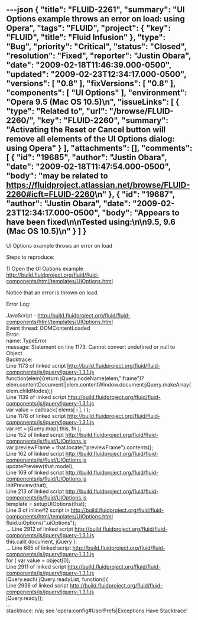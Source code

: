 ---json
{
  "title": "FLUID-2261",
  "summary": "UI Options example throws an error on load: using Opera",
  "tags": "FLUID",
  "project": {
    "key": "FLUID",
    "title": "Fluid Infusion"
  },
  "type": "Bug",
  "priority": "Critical",
  "status": "Closed",
  "resolution": "Fixed",
  "reporter": "Justin Obara",
  "date": "2009-02-18T11:46:39.000-0500",
  "updated": "2009-02-23T12:34:17.000-0500",
  "versions": [
    "0.8"
  ],
  "fixVersions": [
    "0.8"
  ],
  "components": [
    "UI Options"
  ],
  "environment": "Opera 9.5 (Mac OS 10.5)\n",
  "issueLinks": [
    {
      "type": "Related to",
      "url": "/browse/FLUID-2260/",
      "key": "FLUID-2260",
      "summary": "Activating the Reset or Cancel button will remove all elements of the UI Options dialog: using Opera"
    }
  ],
  "attachments": [],
  "comments": [
    {
      "id": "19685",
      "author": "Justin Obara",
      "date": "2009-02-18T11:47:54.000-0500",
      "body": "may be related to <https://fluidproject.atlassian.net/browse/FLUID-2260#icft=FLUID-2260>\n"
    },
    {
      "id": "19687",
      "author": "Justin Obara",
      "date": "2009-02-23T12:34:17.000-0500",
      "body": "Appears to have been fixed\n\nTested using:\n\n9.5, 9.6 (Mac OS 10.5)\n"
    }
  ]
}
---
UI Options example throws an error on load

Steps to reproduce:

1\) Open the UI Options example\
<http://build.fluidproject.org/fluid/fluid-components/html/templates/UIOptions.html>

Notice that an error is thrown on load.

Error Log:

JavaScript - <http://build.fluidproject.org/fluid/fluid-components/html/templates/UIOptions.html>\
Event thread: DOMContentLoaded\
Error:\
name: TypeError\
message: Statement on line 1173: Cannot convert undefined or null to Object\
Backtrace:\
Line 1173 of linked script <http://build.fluidproject.org/fluid/fluid-components/js/jquery/jquery-1.3.1.js>\
function(elem){return jQuery.nodeName(elem,"iframe")?elem.contentDocument||elem.contentWindow\.document:jQuery.makeArray(elem.childNodes);}\
Line 1139 of linked script <http://build.fluidproject.org/fluid/fluid-components/js/jquery/jquery-1.3.1.js>\
var value = callback( elems\[ i ], i );\
Line 1176 of linked script <http://build.fluidproject.org/fluid/fluid-components/js/jquery/jquery-1.3.1.js>\
var ret = jQuery.map( this, fn );\
Line 152 of linked script <http://build.fluidproject.org/fluid/fluid-components/js/fluid/UIOptions.js>\
var previewFrame = that.locate("previewFrame").contents();\
Line 162 of linked script <http://build.fluidproject.org/fluid/fluid-components/js/fluid/UIOptions.js>\
updatePreview(that.model);\
Line 169 of linked script <http://build.fluidproject.org/fluid/fluid-components/js/fluid/UIOptions.js>\
initPreview(that);    \
Line 213 of linked script <http://build.fluidproject.org/fluid/fluid-components/js/fluid/UIOptions.js>\
template = setupUIOptions(that);\
Line 3 of inline#2 script in <http://build.fluidproject.org/fluid/fluid-components/html/templates/UIOptions.html>\
fluid.uiOptions(".uiOptions");\
...  Line 2912 of linked script <http://build.fluidproject.org/fluid/fluid-components/js/jquery/jquery-1.3.1.js>\
this.call( document, jQuery );\
...  Line 685 of linked script <http://build.fluidproject.org/fluid/fluid-components/js/jquery/jquery-1.3.1.js>\
for ( var value = object\[0];\
Line 2911 of linked script <http://build.fluidproject.org/fluid/fluid-components/js/jquery/jquery-1.3.1.js>\
jQuery.each( jQuery.readyList, function(){\
Line 2936 of linked script <http://build.fluidproject.org/fluid/fluid-components/js/jquery/jquery-1.3.1.js>\
jQuery.ready();\
...\
stacktrace: n/a; see 'opera:config#UserPrefs|Exceptions Have Stacktrace'

        